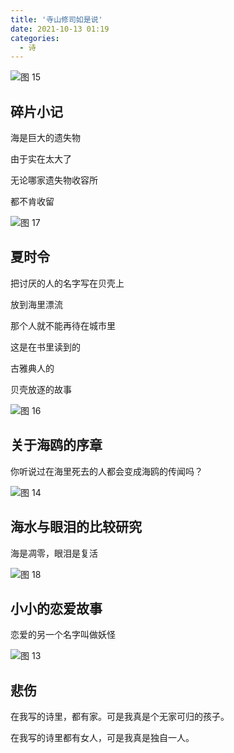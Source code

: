 ```yaml
---
title: '寺山修司如是说'
date: 2021-10-13 01:19
categories:
  - 诗
---
```


![图 15](../../images/6b1a114a920fb8004e9b4030d754d1fd07f14a67b1f52061997a7a22dc24120b.png)

## 碎片小记

海是巨大的遗失物

由于实在太大了

无论哪家遗失物收容所

都不肯收留

![图 17](../../images/0057a1ef2efedec10373ddb508565b831cce930d53e4d345a4dade8c7906e5da.png)

## 夏时令

把讨厌的人的名字写在贝壳上

放到海里漂流

那个人就不能再待在城市里

这是在书里读到的

古雅典人的

贝壳放逐的故事

![图 16](../../images/df813822bb2871f28a5deb6dc2f9874aa27c19cf8c6ba379cde3468950cd6bcf.png)

## 关于海鸥的序章

你听说过在海里死去的人都会变成海鸥的传闻吗？

![图 14](../../images/e7945082c7b574c3a6b3d1e83f7d6929037bb802650cbdb27c872b300de6a4e0.png)

## 海水与眼泪的比较研究

海是凋零，眼泪是复活

![图 18](../../images/415341a5216b6c88e049ab215eb4212b4bccf9ef7b8dd4b86ee6d5bf813973c0.png)  

## 小小的恋爱故事

恋爱的另一个名字叫做妖怪

![图 13](../../images/f92916a55ac70ad9f995aedf88f0c72ae0dd380690118a79089ea4cb9ba42ed4.png)

## 悲伤

在我写的诗里，都有家。可是我真是个无家可归的孩子。

在我写的诗里都有女人，可是我真是独自一人。
